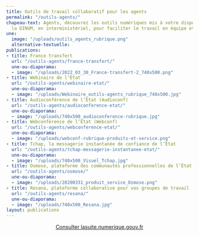 ```yaml
---
title: Outils de travail collaboratif pour les agents
permalink: "/outils-agents/"
chapeau-text: Agents, découvrez les outils numériques mis à votre disposition par
  la DINUM, en interministériel, pour faciliter le travail en équipe et à distance.
une:
  image: "/uploads/outils_agents_rubrique.png"
  alternative-textuelle: 
publications:
- title: France transfert
  url: "/outils-agents/france-transfert/"
  une-ou-diaporama:
  - image: "/uploads/2022_03_30_France-transfert-2_740x500.png"
- title: Webinaire de l’État
  url: "/outils-agents/webinaire-etat/"
  une-ou-diaporama:
  - image: "/uploads/Webinaire_outils-agents_rubrique_740x500.jpg"
- title: Audioconférence de l’État (Audioconf)
  url: "/outils-agents/audioconference-etat/"
  une-ou-diaporama:
  - image: "/uploads/740x500_audioconference-rubrique.jpg"
- title: Webconférence de l’État (Webconf)
  url: "/outils-agents/webconference-etat/"
  une-ou-diaporama:
  - image: "/uploads/webconf-rubrique-produits-et-service.png"
- title: Tchap, la messagerie instantanée de confiance de l’État
  url: "/outils-agents/tchap-messagerie-instantanee-etat/"
  une-ou-diaporama:
  - image: "/uploads/740x500_Visuel_Tchap.jpg"
- title: Osmose, plateforme des communautés professionnelles de l’État
  url: "/outils-agents/osmose/"
  une-ou-diaporama:
  - image: "/uploads/20200331_produit_service_Osmose.png"
- title: Resana, plateforme collaborative pour vos groupes de travail
  url: "/outils-agents/resana/"
  une-ou-diaporama:
  - image: "/uploads/740x500_Resana.jpg"
layout: publications
---
```


<div align="center"><p><a href="http://lasuite.numerique.gouv.fr/" class="button">Consulter lasuite.numerique.gouv.fr</a> <br>